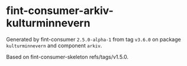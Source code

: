 # fint-consumer-arkiv-kulturminnevern

Generated by fint-consumer `2.5.0-alpha-1` from tag `v3.6.0` on package `kulturminnevern` and component `arkiv`.

Based on fint-consumer-skeleton refs/tags/v1.5.0.

